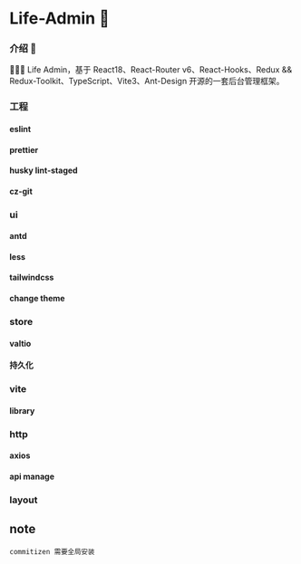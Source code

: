 # Life-Admin 🚀

### 介绍 📖

🚀🚀🚀 Life Admin，基于 React18、React-Router v6、React-Hooks、Redux && Redux-Toolkit、TypeScript、Vite3、Ant-Design 开源的一套后台管理框架。

### 工程

#### eslint

#### prettier

#### husky lint-staged

#### cz-git

### ui

#### antd

#### less

#### tailwindcss

#### change theme

### store

#### valtio

#### 持久化

### vite

#### library

### http

#### axios

#### api manage

### layout

## note

```
commitizen 需要全局安装
```
